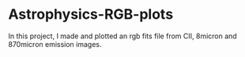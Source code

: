 # Astrophysics-RGB-plots
In this project, I made and plotted an rgb fits file from CII, 8micron and 870micron emission images.
